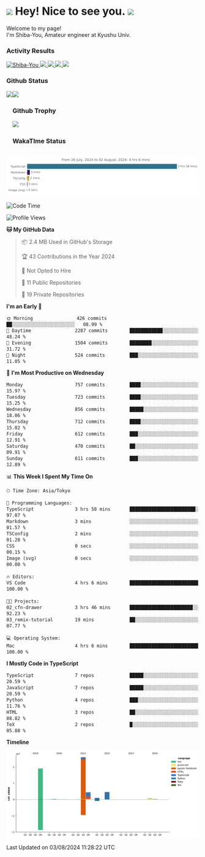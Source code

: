 <h1>
  <img src="https://emojis.slackmojis.com/emojis/images/1531849430/4246/blob-sunglasses.gif?1531849430" width="30"/> 
  Hey! Nice to see you.
  <img src="https://emojis.slackmojis.com/emojis/images/1531849430/4246/blob-sunglasses.gif?1531849430" width="30"/> 
</h1>
<p>
  Welcome to my page! <br />
  I'm Shiba-You, Amateur engineer at Kyushu Univ.
</p>


<h3>
  Activity Results
</h3>
<p align="left"> 
  <!--   GitHub  -->
  <a href="https://github.com/Shiba-You/Shiba-You/">
    <img src="https://komarev.com/ghpvc/?username=Shiba-You" alt="Shiba-You" />
  </a>
  <a href="https://github.com/Shiba-You">
    <img height="20" src="https://img.shields.io/github/followers/Shiba-You?label=follow&logo=github&style=flat" />
  </a>
  
  <!-- Qiita -->
  <a href="http://qiita.com/Shiba-You">
    <img height="20" src="https://qiita-badge.apiapi.app/s/Shiba-You/posts.svg" />
  </a>
  <a href="http://qiita.com/Shiba-You">
    <img height="20" src="https://qiita-badge.apiapi.app/s/Shiba-You/contributions.svg" />
  </a>
  <a href="http://qiita.com/Shiba-You">
    <img height="20" src="https://qiita-badge.apiapi.app/s/Shiba-You/followers.svg" />
  </a>
</p>


<h3>
  Github Status
</h3>
<div>
  <img height="170" align="left" src="https://github-readme-stats.vercel.app/api?username=Shiba-You&theme=tokyonight" />
  <img height="170" src="https://github-readme-stats.vercel.app/api/top-langs/?username=Shiba-You&theme=tokyonight&layout=compact" />
</div>

<h3>
  Github Trophy
</h3>
<div>
  <img width="800" src="https://github-profile-trophy.vercel.app/?username=Shiba-You&theme=tokyonight" />
</div>


<h3>
  WakaTIme Status
</h3>
<img src="https://github.com/Shiba-You/Shiba-You/blob/main/images/stat.svg" alt="Shiba-You WakaTime Activity"/>

<!--START_SECTION:waka-->
![Code Time](http://img.shields.io/badge/Code%20Time-869%20hrs%2031%20mins-blue)

![Profile Views](http://img.shields.io/badge/Profile%20Views-1-blue)

**🐱 My GitHub Data** 

> 📦 2.4 MB Used in GitHub's Storage 
 > 
> 🏆 43 Contributions in the Year 2024
 > 
> 🚫 Not Opted to Hire
 > 
> 📜 11 Public Repositories 
 > 
> 🔑 19 Private Repositories 
 > 
**I'm an Early 🐤** 

```text
🌞 Morning                426 commits         ██░░░░░░░░░░░░░░░░░░░░░░░   08.99 % 
🌆 Daytime                2287 commits        ████████████░░░░░░░░░░░░░   48.24 % 
🌃 Evening                1504 commits        ████████░░░░░░░░░░░░░░░░░   31.72 % 
🌙 Night                  524 commits         ███░░░░░░░░░░░░░░░░░░░░░░   11.05 % 
```
📅 **I'm Most Productive on Wednesday** 

```text
Monday                   757 commits         ████░░░░░░░░░░░░░░░░░░░░░   15.97 % 
Tuesday                  723 commits         ████░░░░░░░░░░░░░░░░░░░░░   15.25 % 
Wednesday                856 commits         █████░░░░░░░░░░░░░░░░░░░░   18.06 % 
Thursday                 712 commits         ████░░░░░░░░░░░░░░░░░░░░░   15.02 % 
Friday                   612 commits         ███░░░░░░░░░░░░░░░░░░░░░░   12.91 % 
Saturday                 470 commits         ██░░░░░░░░░░░░░░░░░░░░░░░   09.91 % 
Sunday                   611 commits         ███░░░░░░░░░░░░░░░░░░░░░░   12.89 % 
```


📊 **This Week I Spent My Time On** 

```text
🕑︎ Time Zone: Asia/Tokyo

💬 Programming Languages: 
TypeScript               3 hrs 58 mins       ████████████████████████░   97.07 % 
Markdown                 3 mins              ░░░░░░░░░░░░░░░░░░░░░░░░░   01.57 % 
TSConfig                 2 mins              ░░░░░░░░░░░░░░░░░░░░░░░░░   01.20 % 
CSS                      0 secs              ░░░░░░░░░░░░░░░░░░░░░░░░░   00.15 % 
Image (svg)              0 secs              ░░░░░░░░░░░░░░░░░░░░░░░░░   00.00 % 

🔥 Editors: 
VS Code                  4 hrs 6 mins        █████████████████████████   100.00 % 

🐱‍💻 Projects: 
02_cfn-drawer            3 hrs 46 mins       ███████████████████████░░   92.23 % 
03_remix-tutorial        19 mins             ██░░░░░░░░░░░░░░░░░░░░░░░   07.77 % 

💻 Operating System: 
Mac                      4 hrs 6 mins        █████████████████████████   100.00 % 
```

**I Mostly Code in TypeScript** 

```text
TypeScript               7 repos             █████░░░░░░░░░░░░░░░░░░░░   20.59 % 
JavaScript               7 repos             █████░░░░░░░░░░░░░░░░░░░░   20.59 % 
Python                   4 repos             ███░░░░░░░░░░░░░░░░░░░░░░   11.76 % 
HTML                     3 repos             ██░░░░░░░░░░░░░░░░░░░░░░░   08.82 % 
TeX                      2 repos             █░░░░░░░░░░░░░░░░░░░░░░░░   05.88 % 
```



**Timeline**

![Lines of Code chart](https://raw.githubusercontent.com/Shiba-You/Shiba-You/main/assets/bar_graph.png)


 Last Updated on 03/08/2024 11:28:22 UTC
<!--END_SECTION:waka-->
